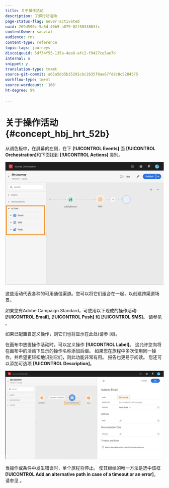```yaml
---
title: 关于操作活动
description: 了解行动活动
page-status-flag: never-activated
uuid: 269d590c-5a6d-40b9-a879-02f5033863fc
contentOwner: sauviat
audience: rns
content-type: reference
topic-tags: journeys
discoiquuid: 5df34f55-135a-4ea8-afc2-f9427ce5ae7b
internal: n
snippet: y
translation-type: tm+mt
source-git-commit: a65a5db5b35291cbc2635f9ae67fd8c8c5284575
workflow-type: tm+mt
source-wordcount: '166'
ht-degree: 9%

---
```



# 关于操作活动 {#concept_hbj_hrt_52b}

从调色板中，在屏幕的左侧，在下 **[!UICONTROL Events]** 面 **[!UICONTROL Orchestration]**&#x200B;和下面找到 **[!UICONTROL Actions]** 类别。

![](../assets/journey58.png)

这些活动代表各种的可用通信渠道。您可以将它们组合在一起，以创建跨渠道场景。

如果您有Adobe Campaign Standard，可使用以下现成的操作活动: **[!UICONTROL Email]**, **[!UICONTROL Push]** 和 **[!UICONTROL SMS]**。 请参见 [](../building-journeys/using-adobe-campaign-actions.md)。

如果已配置自定义操作，则它们也将显示在此处(请参 [](../building-journeys/using-custom-actions.md)阅)。

在画布中放置操作活动时，可以定义操作 **[!UICONTROL Label]**。 这允许您向将在画布中的活动下显示的操作名称添加后缀。 如果您在旅程中多次使用同一操作，并希望更轻松地识别它们，则此功能非常有用。 报告也更易于阅读。 您还可以添加可选项 **[!UICONTROL Description]**。

![](../assets/journey59bis.png)

当操作或条件中发生错误时，单个旅程将停止。 使其继续的唯一方法是选中该框 **[!UICONTROL Add an alternative path in case of a timeout or an error]**。 请参见 [](../building-journeys/using-the-journey-designer.md#paths)。

